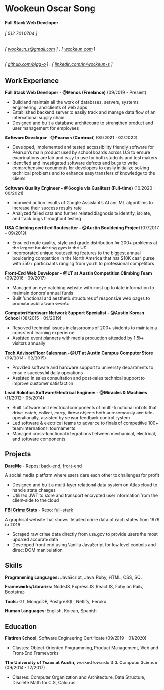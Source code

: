 Wookeun Oscar Song
======

#### Full Stack Web Developer 
###### [ 512 701 0704 ]
###### [ wookeun.s@gmail.com ] . [ [wookeun.com](https://www.wookeun.com/) ]
###### [ [github.com/bigg-o](http://www.github.com/bigg-o) ] . [ [linkedin.com/in/wookeun-s](https://www.linkedin.com/in/wookeun-s) ]


Work Experience
---------
**Full Stack Web Developer  -  @Menos (Freelance)** (09/2019 - Present)

- Build and maintain all the work of databases, servers, systems engineering, and clients of web apps
- Established backend server to easily track and manage data flow of an international supply chain
- Designed and built a database architecture to strengthen product and user management for employees

**Software Developer  -  @Pearson (Contract)** (08/2021 - 02/2022)

- Developed, implemented and tested accessibility friendly software for Pearson’s main product used by school boards across U.S to ensure examinations are fair and easy to use for both students and test makers
- Identified and investigated software defects and bugs to write comprehensive documents for developers to easily initialize solving technical problems and to enhance easy transfers of knowledge to the clients

**Software Quality Engineer  -  @Google via Qualitest (Full-time)** (10/2020 - 08/2021)

- Improved action results of Google Assistant’s AI and ML algorithms to increase their success results rate 
- Analyzed failed data and further related diagnosis to identify, isolate, and track bugs throughout testing

**USA Climbing certified Routesetter  -  @Austin Bouldering Project** (07/2017 - 09/2019)

- Ensured route quality, style and grade distribution for 200+ problems at the largest bouldering gym in the US
- Incorporated unique routesetting features to the biggest annual bouldering competition in the North America that has $10K cash purse with 550+ participants ranging from youth to professional competitors

**Front-End Web Developer  -  @UT at Austin Competition Climbing Team** (09/2016 - 09/2017)

- Managed an eye-catching website with most up to date information to maintain donors’ annual funds
- Built functional and aesthetic structures of responsive web pages to promote public team events

**Computer/Hardware Network Support Specialist  -  @Austin Korean School** (08/2015 - 09/2019)

- Resolved technical issues in classrooms of 200+ students to maintain a consistent learning experience
- Assisted event planners with media production attended by 1.5k+ visitors annually

**Tech Advisor/Floor Salesman  -  @UT at Austin Campus Computer Store** (09/2014 - 02/2015)

- Provided software and hardware support to university departments to ensure successful daily operations
- Assisted in sales consultation and post-sales technical support to improve customer satisfaction

**Lead Robotics Software/Electrical Engineer  -  @Miracles & Machines** (11/2012 - 05/2014)

- Built software and electrical components of multi-functional robots that drive, catch, collect, carry, throw objects both autonomously and tele-operationally, assisted by sensor feedback control system
- Led software & electrical teams to advance to finals of competitive 100+ team international tournaments
- Managed cross-functional integrations between mechanical, electrical, and software components

Projects
--------
**[DareMe](https://dareme.netlify.com/)** - Repos: [back-end](https://github.com/Bigg-O/DareMe_backend), [front-end](https://github.com/Bigg-O/DareMe_frontend)

A social media platform where users dare each other to challenges for profit
- Designed and built a multi-layer relational data system on Atlas cloud to handle state changes
- Utilized JWT to store and transport encrypted user information from the client-side to the cloud

**[FBI Crime Stats](https://crime-stats-app.herokuapp.com/)** - Repo: [full-stack](https://github.com/Bigg-O/Crime-Stats)

A graphical website that shows detailed crime data of each states from 1979 to 2019
- Scraped raw crime data directly from usa.gov to provide users the most updated accurate data
- Developed front-end using Vanilla JavaScript for low level controls and direct DOM manipulation



Skills
------
**Programming Languages:** JavaScript, Java, Ruby, HTML, CSS, SQL

**Frameworks/Libraries:** NodeJS, ExpressJS, ReactJS, Ruby on Rails, Bootstrap

**Tools:** Git, MongoDB, PostgreSQL, Netlify, Heroku

**Human Languages:** English, Korean, Spanish


Education
------
**Flatiron School**, Software Engineering Certificate (09/2019 - 01/2020)
- Classes: Object-Oriented Programming, Product Management, Web and Front-End Frameworks

**The University of Texas at Austin**, worked towards B.S. Computer Science (09/2014 - 12/2017)
- Classes: Computer Organization and Architecture, Data Structure, Discrete Math for C.S,  Calculus
